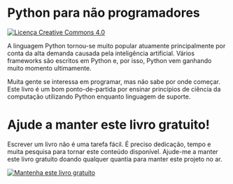 # Python para não programadores

[![Licença Creative Commons 4.0][cc-license-badge]](http://creativecommons.org/licenses/by-sa/4.0/)

A linguagem Python tornou-se muito popular atuamente principalmente por conta da
alta demanda causada pela inteligência artificial. Vários frameworks são
escritos em Python e, por isso, Python vem ganhando muito momento ultimamente.

Muita gente se interessa em programar, mas não sabe por onde começar. Este livro
é um bom ponto-de-partida por ensinar princípios de ciência da computação
utilizando Python enquanto linguagem de suporte.

# Ajude a manter este livro gratuito!

Escrever um livro não é uma tarefa fácil. É preciso dedicação, tempo e muita
pesquisa para tornar este conteúdo disponível. Ajude-me a manter este livro
gratuito doando qualquer quantia para manter este projeto no ar.

[![Mantenha este livro gratuito](https://www.paypalobjects.com/pt_BR/BR/i/btn/btn_donateCC_LG.gif)](https://www.paypal.com/cgi-bin/webscr?cmd=_s-xclick&hosted_button_id=MDHB86PSZABPY&source=url)

[cc-license-badge]: https://i.creativecommons.org/l/by-sa/4.0/80x15.png
[cc-license-text]: http://creativecommons.org/licenses/by-sa/4.0/
